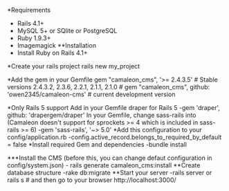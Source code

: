 *Requirements
  - Rails 4.1+
  - MySQL 5+ or SQlite or PostgreSQL
  - Ruby 1.9.3+
  - Imagemagick
**Installation
  - Install Ruby on Rails 4.1+

  *Create your rails project
    rails new my_project

  *Add the gem in your Gemfile
    gem "camaleon_cms",  '>= 2.4.3.5' # Stable versions 2.4.3.2, 2.3.6, 2.2.1, 2.1.1, 2.1.0
    # gem "camaleon_cms", github: 'owen2345/camaleon-cms' # current development version

  *Only Rails 5 support
    Add in your Gemfile draper for Rails 5
      -gem 'draper', github: 'drapergem/draper'
      In your Gemfile, change sass-rails into (Camaleon doesn't support for sprockets >= 4 which is included in sass-rails >= 6)
      -gem 'sass-rails', '~> 5.0'
  *Add this configuration to your config/application.rb
    -config.active_record.belongs_to_required_by_default = false
  *Install required Gem and dependencies
    -bundle install

  ***Install the CMS (before this, you can change defaut configuration in config/system.json)
    - rails generate camaleon_cms:install
  **Create database structure
    -rake db:migrate
  **Start your server
    -rails server or rails s # and then go to your browser http://localhost:3000/
